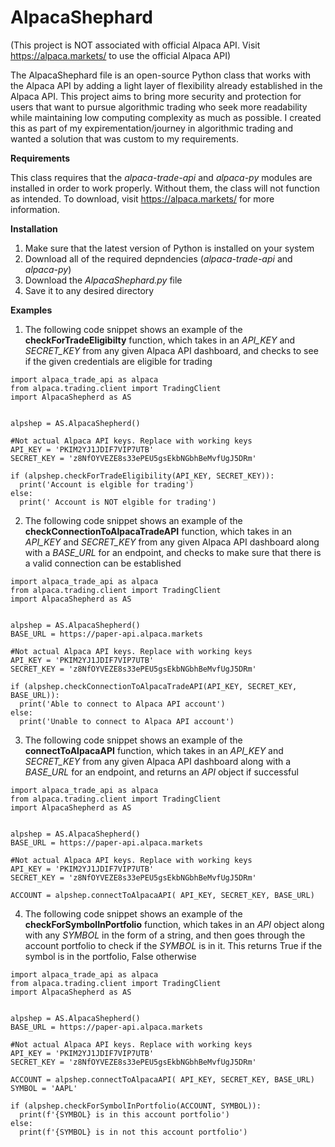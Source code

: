 # AlpacaShephard

(This project is NOT associated with official Alpaca API. Visit https://alpaca.markets/ to use the official Alpaca API)

The AlpacaShephard file is an open-source Python class that works with the Alpaca API by adding a light layer of flexibility already established in the Alpaca API. This project aims to bring more security and protection for users that want to pursue algorithmic trading who seek more readability while maintaining low computing complexity as much as possible. I created this as part of my expirementation/journey in algorithmic trading and wanted a solution that was custom to my requirements.

**Requirements**

This class requires that the _alpaca-trade-api_ and _alpaca-py_ modules are installed in order to work properly. Without them, the class will not function as intended.
To download, visit https://alpaca.markets/ for more information.

**Installation**

1. Make sure that the latest version of Python is installed on your system
2. Download all of the required depndencies (_alpaca-trade-api_ and _alpaca-py_)
3. Download the _AlpacaShephard.py_ file
4. Save it to any desired directory


**Examples**

1. The following code snippet shows an example of the **checkForTradeEligibilty** function, which takes in an _API_KEY_ and _SECRET_KEY_ from any given Alpaca API dashboard, and checks to see if the given credentials are eligible for trading

````
import alpaca_trade_api as alpaca
from alpaca.trading.client import TradingClient
import AlpacaShepherd as AS


alpshep = AS.AlpacaShepherd()

#Not actual Alpaca API keys. Replace with working keys
API_KEY = 'PKIM2YJ1JDIF7VIP7UTB'
SECRET_KEY = 'z8NfOYVEZE8s33ePEU5gsEkbNGbhBeMvfUgJ5DRm'

if (alpshep.checkForTradeEligibility(API_KEY, SECRET_KEY)):
  print('Account is elgible for trading')
else:
  print(' Account is NOT elgible for trading')

````

2. The following code snippet shows an example of the **checkConnectionToAlpacaTradeAPI** function, which takes in an _API_KEY_ and _SECRET_KEY_ from any given Alpaca API dashboard along with a _BASE_URL_ for an endpoint, and checks to make sure that there is a valid connection can be established

````
import alpaca_trade_api as alpaca
from alpaca.trading.client import TradingClient
import AlpacaShepherd as AS


alpshep = AS.AlpacaShepherd()
BASE_URL = https://paper-api.alpaca.markets

#Not actual Alpaca API keys. Replace with working keys
API_KEY = 'PKIM2YJ1JDIF7VIP7UTB'
SECRET_KEY = 'z8NfOYVEZE8s33ePEU5gsEkbNGbhBeMvfUgJ5DRm'

if (alpshep.checkConnectionToAlpacaTradeAPI(API_KEY, SECRET_KEY, BASE_URL)):
  print('Able to connect to Alpaca API account')
else:
  print('Unable to connect to Alpaca API account')

````

3. The following code snippet shows an example of the **connectToAlpacaAPI** function, which takes in an _API_KEY_ and _SECRET_KEY_ from any given Alpaca API dashboard along with a _BASE_URL_ for an endpoint, and returns an _API_ object if successful

````
import alpaca_trade_api as alpaca
from alpaca.trading.client import TradingClient
import AlpacaShepherd as AS


alpshep = AS.AlpacaShepherd()
BASE_URL = https://paper-api.alpaca.markets

#Not actual Alpaca API keys. Replace with working keys
API_KEY = 'PKIM2YJ1JDIF7VIP7UTB'
SECRET_KEY = 'z8NfOYVEZE8s33ePEU5gsEkbNGbhBeMvfUgJ5DRm'

ACCOUNT = alpshep.connectToAlpacaAPI( API_KEY, SECRET_KEY, BASE_URL)

````

4. The following code snippet shows an example of the **checkForSymbolInPortfolio** function, which takes in an _API_ object along with any _SYMBOL_ in the form of a string, and then goes through the account portfolio to check if the _SYMBOL_ is in it. This returns True if the symbol is in the portfolio, False otherwise

````
import alpaca_trade_api as alpaca
from alpaca.trading.client import TradingClient
import AlpacaShepherd as AS


alpshep = AS.AlpacaShepherd()
BASE_URL = https://paper-api.alpaca.markets

#Not actual Alpaca API keys. Replace with working keys
API_KEY = 'PKIM2YJ1JDIF7VIP7UTB'
SECRET_KEY = 'z8NfOYVEZE8s33ePEU5gsEkbNGbhBeMvfUgJ5DRm'

ACCOUNT = alpshep.connectToAlpacaAPI( API_KEY, SECRET_KEY, BASE_URL)
SYMBOL = 'AAPL'

if (alpshep.checkForSymbolInPortfolio(ACCOUNT, SYMBOL)):
  print(f'{SYMBOL} is in this account portfolio')
else:
  print(f'{SYMBOL} is in not this account portfolio')

````
